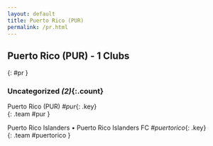 ```yaml
---
layout: default
title: Puerto Rico (PUR)
permalink: /pr.html
---
```



## Puerto Rico (PUR) - 1 Clubs
{: #pr }









### Uncategorized _(2)_{:.count}


Puerto Rico  (PUR)  _#pur_{: .key} <br>
{: .team #pur }

Puerto Rico Islanders • Puerto Rico Islanders FC   _#puertorico_{: .key} <br>
{: .team #puertorico }


 
